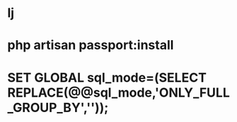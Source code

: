 # lj
# php artisan passport:install
# SET GLOBAL sql_mode=(SELECT REPLACE(@@sql_mode,'ONLY_FULL_GROUP_BY',''));